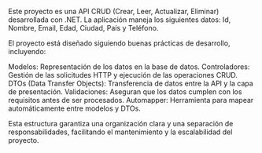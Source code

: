 Este proyecto es una API CRUD (Crear, Leer, Actualizar, Eliminar) desarrollada con .NET. La aplicación maneja los siguientes datos: Id, Nombre, Email, Edad, Ciudad, País y Teléfono.

El proyecto está diseñado siguiendo buenas prácticas de desarrollo, incluyendo:

Modelos: Representación de los datos en la base de datos.
Controladores: Gestión de las solicitudes HTTP y ejecución de las operaciones CRUD.
DTOs (Data Transfer Objects): Transferencia de datos entre la API y la capa de presentación.
Validaciones: Aseguran que los datos cumplen con los requisitos antes de ser procesados.
Automapper: Herramienta para mapear automáticamente entre modelos y DTOs.

Esta estructura garantiza una organización clara y una separación de responsabilidades, facilitando el mantenimiento y la escalabilidad del proyecto.
